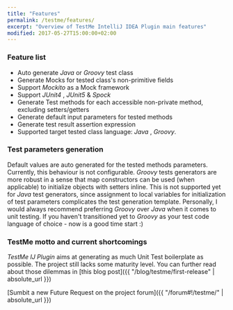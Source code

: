 ```yaml
---
title: "Features"
permalink: /testme/features/
excerpt: "Overview of TestMe IntelliJ IDEA Plugin main features"
modified: 2017-05-27T15:00:00+02:00
---
```

### Feature list
- Auto generate _Java_ or _Groovy_ test class
- Generate Mocks for tested class's non-primitive fields
- Support _Mockito_ as a Mock framework
- Support _JUnit4_ , _JUnit5_ & _Spock_
- Generate Test methods for each accessible non-private method, excluding setters/getters
- Generate default input parameters for tested methods
- Generate test result assertion expression
- Supported target tested class language:  _Java_ , _Groovy_.

### Test parameters generation

Default values are auto generated for the tested methods parameters. Currently, this behaviour is not configurable. _Groovy_ tests generators are more robust in a sense that map constructors can be used (when applicable) to initialize objects with setters inline.
This is not supported yet for _Java_ test generators, since assignment to local variables for initialization of test parameters complicates the test generation template.
Personally, I would always recommend preferring _Groovy_ over _Java_ when it comes to unit testing. If you haven't transitioned yet to _Groovy_ as your test code language of choice - now is a good time start :)

### TestMe motto and current shortcomings

_TestMe IJ Plugin_ aims at generating as much Unit Test boilerplate as possible. The project still lacks some maturity level. You can further read about those dilemmas in [this blog post]({{ "/blog/testme/first-release" | absolute_url }})

[Sumbit a new Future Request on the project forum]({{ "/forum#!/testme/" | absolute_url }})
